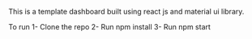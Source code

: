 This is a template dashboard built using react js and material ui library.

To run
1- Clone the repo
2- Run npm install
3- Run npm start

